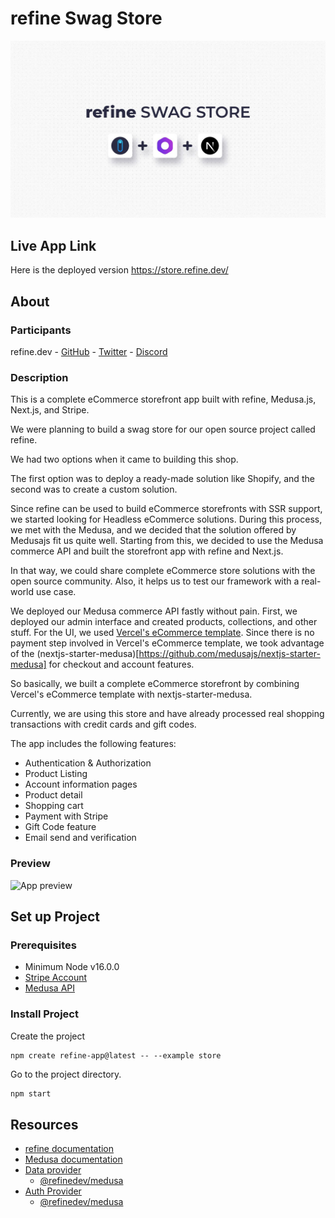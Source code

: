 # refine Swag Store

![Screenshot](./cover-image.jpg)

## Live App Link

Here is the deployed version
https://store.refine.dev/

## About

### Participants

refine.dev - [GitHub](https://github.com/refinedev/refine) - [Twitter](https://twitter.com/refine_dev) - [Discord](https://discord.gg/refine)

### Description

This is a complete eCommerce storefront app built with refine, Medusa.js, Next.js, and Stripe.

We were planning to build a swag store for our open source project called refine.

We had two options when it came to building this shop.

The first option was to deploy a ready-made solution like Shopify, and the second was to create a custom solution.

Since refine can be used to build eCommerce storefronts with SSR support, we started looking for Headless eCommerce solutions.
During this process, we met with the Medusa, and we decided that the solution offered by Medusajs fit us quite well.
Starting from this, we decided to use the Medusa commerce API and built the storefront app with refine and Next.js.

In that way, we could share complete eCommerce store solutions with the open source community. Also, it helps us to test our framework with a real-world use case.

We deployed our Medusa commerce API fastly without pain. First, we deployed our admin interface and created products, collections, and other stuff.
For the UI, we used [Vercel's eCommerce template](https://demo.vercel.store/). Since there is no payment step involved in Vercel's eCommerce template, we took advantage of the (nextjs-starter-medusa)[https://github.com/medusajs/nextjs-starter-medusa] for checkout and account features.

So basically, we built a complete eCommerce storefront by combining Vercel's eCommerce template with nextjs-starter-medusa.

Currently, we are using this store and have already processed real shopping transactions with credit cards and gift codes.

The app includes the following features:

-   Authentication & Authorization
-   Product Listing
-   Account information pages
-   Product detail
-   Shopping cart
-   Payment with Stripe
-   Gift Code feature
-   Email send and verification

### Preview

![App preview](https://refine-store.fra1.cdn.digitaloceanspaces.com/video/refine-store-demo.gif)

## Set up Project

### Prerequisites

-   Minimum Node v16.0.0
-   [Stripe Account](https://stripe.com/)
-   [Medusa API](https://docs.medusajs.com/quickstart/quick-start)

### Install Project

Create the project

```
npm create refine-app@latest -- --example store
```

Go to the project directory.

```bash
npm start
```

## Resources

-   [refine documentation](https://refine.dev/docs/getting-started/overview/)
-   [Medusa documentation](https://docs.medusajs.com/quickstart/quick-start)
-   [Data provider](https://refine.dev/docs/api-reference/core/providers/data-provider/)
    -   [@refinedev/medusa](https://www.npmjs.com/package/@refinedev/medusa)
-   [Auth Provider](https://refine.dev/docs/api-reference/core/providers/auth-provider/)
    -   [@refinedev/medusa](https://www.npmjs.com/package/@refinedev/medusa)
